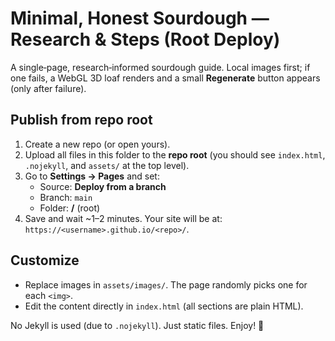 # Minimal, Honest Sourdough — Research & Steps (Root Deploy)
A single‑page, research‑informed sourdough guide. Local images first; if one fails, a WebGL 3D loaf renders and a small **Regenerate** button appears (only after failure).

## Publish from repo root
1) Create a new repo (or open yours).  
2) Upload all files in this folder to the **repo root** (you should see `index.html`, `.nojekyll`, and `assets/` at the top level).  
3) Go to **Settings → Pages** and set:  
   - Source: **Deploy from a branch**  
   - Branch: `main`  
   - Folder: **/** (root)  
4) Save and wait ~1–2 minutes. Your site will be at: `https://<username>.github.io/<repo>/`.

## Customize
- Replace images in `assets/images/`. The page randomly picks one for each `<img>`.
- Edit the content directly in `index.html` (all sections are plain HTML).

No Jekyll is used (due to `.nojekyll`). Just static files. Enjoy! 🥖
